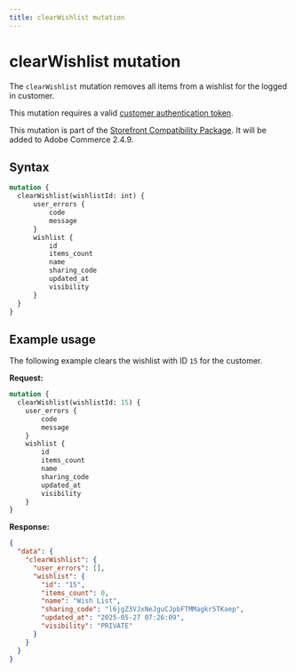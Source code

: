 ```yaml
---
title: clearWishlist mutation
---
```


# clearWishlist mutation

The `clearWishlist` mutation removes all items from a wishlist for the logged in customer.

This mutation requires a valid [customer authentication token](../../customer/mutations/generate-token.md).

<InlineAlert variant="info" slots="text1" />

This mutation is part of the [Storefront Compatibility Package](https://experienceleague.adobe.com/developer/commerce/storefront/setup/configuration/storefront-compatibility/v248/). It will be added to Adobe Commerce 2.4.9.

## Syntax

```graphql
mutation {
  clearWishlist(wishlistId: int) {
      user_errors {
          code
          message
      }
      wishlist {
          id
          items_count
          name
          sharing_code
          updated_at
          visibility
      }
  }
}
```

[//]: # (## Reference)

[//]: # ()
[//]: # (The [`clearWishlist`]&#40;https://developer.adobe.com/commerce/webapi/graphql-api/index.html#mutation-clearWishlist&#41; reference provides detailed information about the types and fields defined in this mutation.)

## Example usage

The following example clears the wishlist with ID `15` for the customer.

**Request:**

``` graphql
mutation {
  clearWishlist(wishlistId: 15) {
    user_errors {
        code
        message
    }
    wishlist {
        id
        items_count
        name
        sharing_code
        updated_at
        visibility
    }
}
```

**Response:**

```json
{
  "data": {
    "clearWishlist": {
      "user_errors": [],
      "wishlist": {
        "id": "15",
        "items_count": 0,
        "name": "Wish List",
        "sharing_code": "l6jgZ3VJxNeJguCJpbFTMMagkr5TKaep",
        "updated_at": "2025-05-27 07:26:09",
        "visibility": "PRIVATE"
      }
    }
  }
}
```
